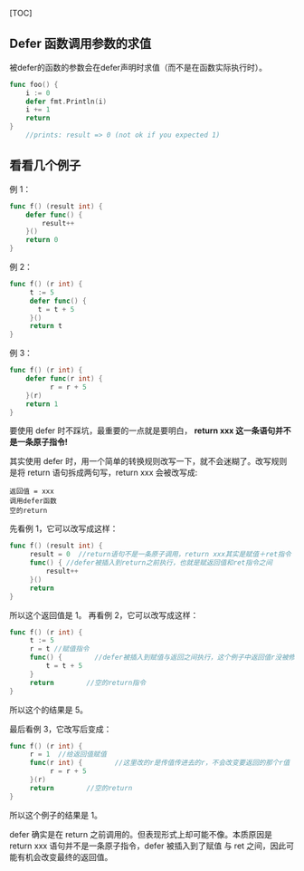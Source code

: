 [TOC]



## Defer 函数调用参数的求值

被defer的函数的参数会在defer声明时求值（而不是在函数实际执行时）。

```go
func foo() {
	i := 0
	defer fmt.Println(i)
	i += 1
	return
}
    //prints: result => 0 (not ok if you expected 1)
```


## 看看几个例子

例 1：

```go
func f() (result int) {
    defer func() {
        result++
    }()
    return 0
}
```

例 2：

```go
func f() (r int) {
     t := 5
     defer func() {
       t = t + 5
     }()
     return t
}
```

例 3：

```go
func f() (r int) {
    defer func(r int) {
          r = r + 5
    }(r)
    return 1
}
```


要使用 defer 时不踩坑，最重要的一点就是要明白， **return xxx 这一条语句并不是一条原子指令!**

其实使用 defer 时，用一个简单的转换规则改写一下，就不会迷糊了。改写规则是将 return 语句拆成两句写，return xxx 会被改写成:

```
返回值 = xxx
调用defer函数
空的return
```


先看例 1，它可以改写成这样：

```go
func f() (result int) {
     result = 0  //return语句不是一条原子调用，return xxx其实是赋值＋ret指令
     func() { //defer被插入到return之前执行，也就是赋返回值和ret指令之间
         result++
     }()
     return
}
```

所以这个返回值是 1。
再看例 2，它可以改写成这样：

```go
func f() (r int) {
     t := 5
     r = t //赋值指令
     func() {        //defer被插入到赋值与返回之间执行，这个例子中返回值r没被修改过
         t = t + 5
     }
     return        //空的return指令
}
```

所以这个的结果是 5。

最后看例 3，它改写后变成：

```go
func f() (r int) {
     r = 1  //给返回值赋值
     func(r int) {        //这里改的r是传值传进去的r，不会改变要返回的那个r值
          r = r + 5
     }(r)
     return        //空的return
}
```

所以这个例子的结果是 1。


defer 确实是在 return 之前调用的。但表现形式上却可能不像。本质原因是 return xxx 语句并不是一条原子指令，defer 被插入到了赋值 与 ret 之间，因此可能有机会改变最终的返回值。